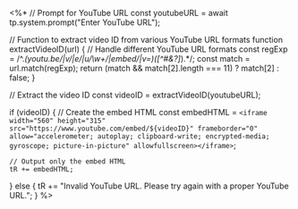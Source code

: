 <%*
// Prompt for YouTube URL
const youtubeURL = await tp.system.prompt("Enter YouTube URL");

// Function to extract video ID from various YouTube URL formats
function extractVideoID(url) {
    // Handle different YouTube URL formats
    const regExp = /^.*(youtu.be\/|v\/|e\/|u\/\w+\/|embed\/|v=)([^#\&\?]*).*/;
    const match = url.match(regExp);
    return (match && match[2].length === 11) ? match[2] : false;
}

// Extract the video ID
const videoID = extractVideoID(youtubeURL);

if (videoID) {
    // Create the embed HTML
    const embedHTML = `<iframe width="560" height="315" src="https://www.youtube.com/embed/${videoID}" frameborder="0" allow="accelerometer; autoplay; clipboard-write; encrypted-media; gyroscope; picture-in-picture" allowfullscreen></iframe>`;
    
    // Output only the embed HTML
    tR += embedHTML;
} else {
    tR += "Invalid YouTube URL. Please try again with a proper YouTube URL.";
}
%>